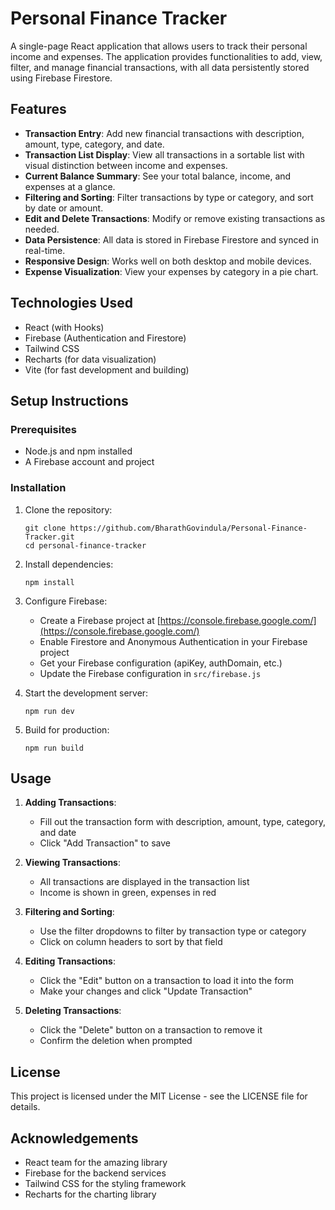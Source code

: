 # Personal Finance Tracker

A single-page React application that allows users to track their personal income and expenses. The application provides functionalities to add, view, filter, and manage financial transactions, with all data persistently stored using Firebase Firestore.

## Features

- **Transaction Entry**: Add new financial transactions with description, amount, type, category, and date.
- **Transaction List Display**: View all transactions in a sortable list with visual distinction between income and expenses.
- **Current Balance Summary**: See your total balance, income, and expenses at a glance.
- **Filtering and Sorting**: Filter transactions by type or category, and sort by date or amount.
- **Edit and Delete Transactions**: Modify or remove existing transactions as needed.
- **Data Persistence**: All data is stored in Firebase Firestore and synced in real-time.
- **Responsive Design**: Works well on both desktop and mobile devices.
- **Expense Visualization**: View your expenses by category in a pie chart.

## Technologies Used

- React (with Hooks)
- Firebase (Authentication and Firestore)
- Tailwind CSS
- Recharts (for data visualization)
- Vite (for fast development and building)

## Setup Instructions

### Prerequisites

- Node.js and npm installed
- A Firebase account and project

### Installation

1. Clone the repository:
   ```
   git clone https://github.com/BharathGovindula/Personal-Finance-Tracker.git
   cd personal-finance-tracker
   ```

2. Install dependencies:
   ```
   npm install
   ```

3. Configure Firebase:
   - Create a Firebase project at [https://console.firebase.google.com/](https://console.firebase.google.com/)
   - Enable Firestore and Anonymous Authentication in your Firebase project
   - Get your Firebase configuration (apiKey, authDomain, etc.)
   - Update the Firebase configuration in `src/firebase.js`

4. Start the development server:
   ```
   npm run dev
   ```

5. Build for production:
   ```
   npm run build
   ```

## Usage

1. **Adding Transactions**:
   - Fill out the transaction form with description, amount, type, category, and date
   - Click "Add Transaction" to save

2. **Viewing Transactions**:
   - All transactions are displayed in the transaction list
   - Income is shown in green, expenses in red

3. **Filtering and Sorting**:
   - Use the filter dropdowns to filter by transaction type or category
   - Click on column headers to sort by that field

4. **Editing Transactions**:
   - Click the "Edit" button on a transaction to load it into the form
   - Make your changes and click "Update Transaction"

5. **Deleting Transactions**:
   - Click the "Delete" button on a transaction to remove it
   - Confirm the deletion when prompted

## License

This project is licensed under the MIT License - see the LICENSE file for details.

## Acknowledgements

- React team for the amazing library
- Firebase for the backend services
- Tailwind CSS for the styling framework
- Recharts for the charting library
